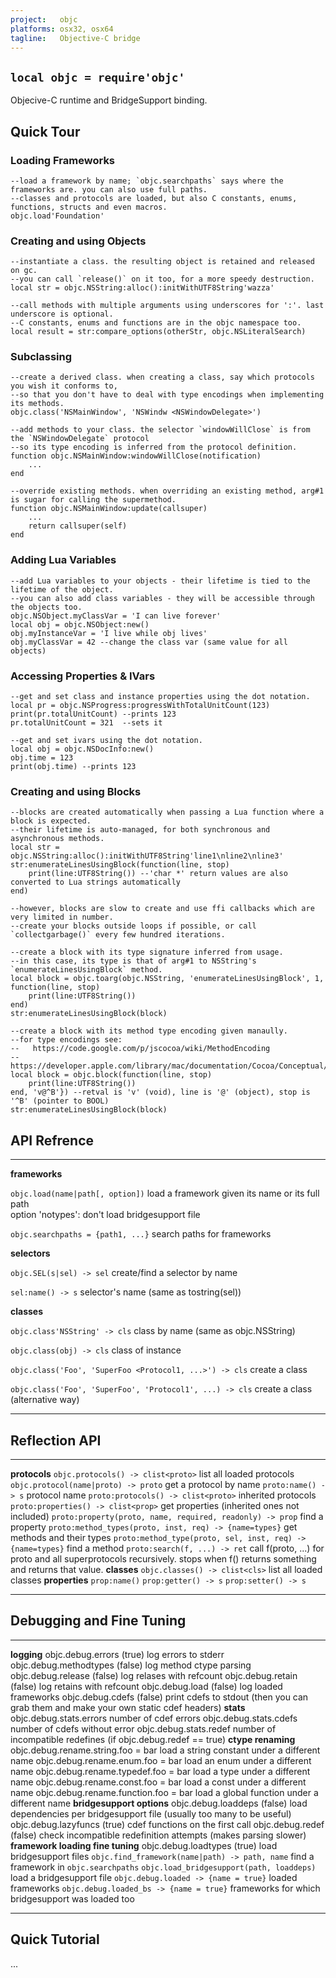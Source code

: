```yaml
---
project:   objc
platforms: osx32, osx64
tagline:   Objective-C bridge
---
```


## `local objc = require'objc'`

Objecive-C runtime and BridgeSupport binding.

## Quick Tour

### Loading Frameworks

~~~{.lua}
--load a framework by name; `objc.searchpaths` says where the frameworks are. you can also use full paths.
--classes and protocols are loaded, but also C constants, enums, functions, structs and even macros.
objc.load'Foundation'
~~~

### Creating and using Objects

~~~{.lua}
--instantiate a class. the resulting object is retained and released on gc.
--you can call `release()` on it too, for a more speedy destruction.
local str = objc.NSString:alloc():initWithUTF8String'wazza'

--call methods with multiple arguments using underscores for ':'. last underscore is optional.
--C constants, enums and functions are in the objc namespace too.
local result = str:compare_options(otherStr, objc.NSLiteralSearch)
~~~

### Subclassing

~~~{.lua}
--create a derived class. when creating a class, say which protocols you wish it conforms to,
--so that you don't have to deal with type encodings when implementing its methods.
objc.class('NSMainWindow', 'NSWindw <NSWindowDelegate>')

--add methods to your class. the selector `windowWillClose` is from the `NSWindowDelegate` protocol
--so its type encoding is inferred from the protocol definition.
function objc.NSMainWindow:windowWillClose(notification)
	...
end

--override existing methods. when overriding an existing method, arg#1 is sugar for calling the supermethod.
function objc.NSMainWindow:update(callsuper)
	...
	return callsuper(self)
end

~~~

### Adding Lua Variables

~~~{.lua}
--add Lua variables to your objects - their lifetime is tied to the lifetime of the object.
--you can also add class variables - they will be accessible through the objects too.
objc.NSObject.myClassVar = 'I can live forever'
local obj = objc.NSObject:new()
obj.myInstanceVar = 'I live while obj lives'
obj.myClassVar = 42 --change the class var (same value for all objects)
~~~

### Accessing Properties & IVars

~~~{.lua}
--get and set class and instance properties using the dot notation.
local pr = objc.NSProgress:progressWithTotalUnitCount(123)
print(pr.totalUnitCount) --prints 123
pr.totalUnitCount = 321  --sets it

--get and set ivars using the dot notation.
local obj = objc.NSDocInfo:new()
obj.time = 123
print(obj.time) --prints 123
~~~

### Creating and using Blocks

~~~{.lua}
--blocks are created automatically when passing a Lua function where a block is expected.
--their lifetime is auto-managed, for both synchronous and asynchronous methods.
local str = objc.NSString:alloc():initWithUTF8String'line1\nline2\nline3'
str:enumerateLinesUsingBlock(function(line, stop)
	print(line:UTF8String()) --'char *' return values are also converted to Lua strings automatically
end)

--however, blocks are slow to create and use ffi callbacks which are very limited in number.
--create your blocks outside loops if possible, or call `collectgarbage()` every few hundred iterations.

--create a block with its type signature inferred from usage.
--in this case, its type is that of arg#1 to NSString's `enumerateLinesUsingBlock` method.
local block = objc.toarg(objc.NSString, 'enumerateLinesUsingBlock', 1, function(line, stop)
	print(line:UTF8String())
end)
str:enumerateLinesUsingBlock(block)

--create a block with its method type encoding given manaully.
--for type encodings see:
--   https://code.google.com/p/jscocoa/wiki/MethodEncoding
--   https://developer.apple.com/library/mac/documentation/Cocoa/Conceptual/ObjCRuntimeGuide/Articles/ocrtTypeEncodings.html
local block = objc.block(function(line, stop)
	print(line:UTF8String())
end, 'v@^B'}) --retval is 'v' (void), line is '@' (object), stop is '^B' (pointer to BOOL)
str:enumerateLinesUsingBlock(block)
~~~

## API Refrence

----------------------------------------------------------- --------------------------------------------------------------
__frameworks__

`objc.load(name|path[, option])`										load a framework given its name or its full path \
																				option 'notypes': don't load bridgesupport file

`objc.searchpaths = {path1, ...}`									search paths for frameworks

__selectors__

`objc.SEL(s|sel) -> sel`												create/find a selector by name

`sel:name() -> s`															selector's name (same as tostring(sel))

__classes__

`objc.class'NSString' -> cls`											class by name (same as objc.NSString)

`objc.class(obj) -> cls`												class of instance

`objc.class('Foo', 'SuperFoo <Protocol1, ...>') -> cls`		create a class

`objc.class('Foo', 'SuperFoo', 'Protocol1', ...) -> cls`		create a class (alternative way)

----------------------------------------------------------- --------------------------------------------------------------


## Reflection API

----------------------------------------------------------- --------------------------------------------------------------
__protocols__
`objc.protocols() -> clist<proto>`									list all loaded protocols
`objc.protocol(name|proto) -> proto`								get a protocol by name
`proto:name() -> s`														protocol name
`proto:protocols() -> clist<proto>`									inherited protocols
`proto:properties() -> clist<prop>`									get properties (inherited ones not included)
`proto:property(proto, name, required, readonly) -> prop`	find a property
`proto:method_types(proto, inst, req) -> {name=types}`		get methods and their types
`proto:method_type(proto, sel, inst, req) -> {name=types}`	find a method
`proto:search(f, ...) -> ret`											call f(proto, ...) for proto and all superprotocols recursively. stops when f() returns something and returns that value.
__classes__
`objc.classes() -> clist<cls>`										list all loaded classes
__properties__
`prop:name()`
`prop:getter() -> s`
`prop:setter() -> s`
----------------------------------------------------------- --------------------------------------------------------------


## Debugging and Fine Tuning

----------------------------------------------------------- --------------------------------------------------------------
__logging__
objc.debug.errors (true)												log errors to stderr
objc.debug.methodtypes (false)										log method ctype parsing
objc.debug.release (false)												log relases with refcount
objc.debug.retain (false)												log retains with refcount
objc.debug.load (false)													log loaded frameworks
objc.debug.cdefs (false)												print cdefs to stdout (then you can grab them and make your own static cdef headers)
__stats__
objc.debug.stats.errors										         number of cdef errors
objc.debug.stats.cdefs													number of cdefs without error
objc.debug.stats.redef													number of incompatible redefines (if objc.debug.redef == true)
__ctype renaming__
objc.debug.rename.string.foo = bar									load a string constant under a different name
objc.debug.rename.enum.foo = bar										load an enum under a different name
objc.debug.rename.typedef.foo = bar									load a type under a different name
objc.debug.rename.const.foo = bar									load a const under a different name
objc.debug.rename.function.foo = bar								load a global function under a different name
__bridgesupport options__
objc.debug.loaddeps (false)											load dependencies per bridgesupport file (usually too many to be useful)
objc.debug.lazyfuncs (true)											cdef functions on the first call
objc.debug.redef (false)												check incompatible redefinition attempts (makes parsing slower)
__framework loading fine tuning__
objc.debug.loadtypes (true)											load bridgesupport files
`objc.find_framework(name|path) -> path, name`					find a framework in `objc.searchpaths`
`objc.load_bridgesupport(path, loaddeps)`							load a bridgesupport file
`objc.debug.loaded -> {name = true}`								loaded frameworks
`objc.debug.loaded_bs -> {name = true}`							frameworks for which bridgesupport was loaded too
----------------------------------------------------------- --------------------------------------------------------------

## Quick Tutorial

...



